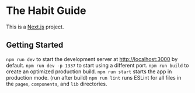 # The Habit Guide

This is a [Next.js](https://nextjs.org/) project.

## Getting Started

`npm run dev` to start the development server at [http://localhost:3000](http://localhost:3000) by default.
`npm run dev -p 1337` to start using a different port.
`npm run build` to create an optimized production build.
`npm run start` starts the app in production mode. (run after build)
`npm run lint` runs ESLint for all files in the `pages`, `components`, and `lib` directories.
